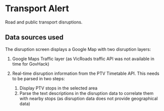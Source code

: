 # Transport Alert

Road and public transport disruptions.

## Data sources used

The disruption screen displays a Google Map with two disruption layers:

1. Google Maps Traffic layer (as VicRoads traffic API was not available in time for GovHack)
2. Real-time disruption information from the PTV Timetable API. This needs to be parsed in two steps:

    1. Display PTV stops in the selected area
    2. Parse the text descriptions in the disruption data to correlate them with nearby stops (as disruption data does not provide geographical data)
